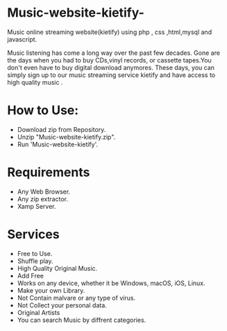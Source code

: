# Music-website-kietify-
Music online streaming website(kietify) using php , css ,html,mysql and javascript.

Music listening has come a long way over the past few decades. Gone are the days when you had to buy CDs,vinyl records, or cassette tapes.You don't even have to buy digital download anymores.
These days, you can simply sign up to our music streaming service kietify and have access to high quality music .

# How to Use:
- Download zip from Repository.
- Unzip "Music-website-kietify.zip".
- Run 'Music-website-kietify'.

# Requirements
- Any Web Browser.
- Any zip extractor.
- Xamp Server.

# Services
- Free to Use.
- Shuffle play.
- High Quality Original Music.
- Add Free
- Works on any device, whether it be Windows, macOS, iOS, Linux.
- Make your own Library.
- Not Contain malvare or any type of virus.
- Not Collect your personal data.
- Original Artists
- You can search Music by diffrent categories.
